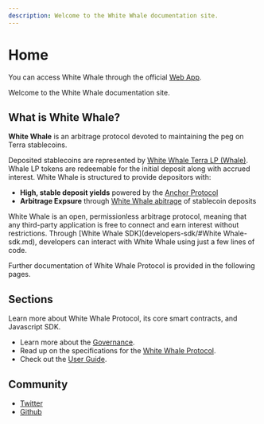 ```yaml
---
description: Welcome to the White Whale documentation site.
---
```


# Home

You can access White Whale through the official [Web App](user-guide/webapp/).

Welcome to the White Whale documentation site.

## What is White Whale?

**White Whale** is an arbitrage protocol devoted to maintaining the peg on Terra stablecoins.

Deposited stablecoins are represented by [White Whale Terra LP \(Whale\)](protocol/whale-token#whale-token/Whale_token.md/). Whale LP tokens are redeemable for the initial deposit along with accrued interest. White Whale is structured to provide depositors with:

* **High, stable deposit yields** powered by the [Anchor Protocol](https://anchorprotocol.com)
* **Arbitrage Expsure** through [White Whale abitrage](protocol/whale-token/Arbitrage_exposure.md) of stablecoin deposits

White Whale is an open, permissionless arbitrage protocol, meaning that any third-party application is free to connect and earn interest without restrictions. Through [White Whale SDK](developers-sdk/#White Whale-sdk.md), developers can interact with White Whale using just a few lines of code.

Further documentation of White Whale Protocol is provided in the following pages.

## Sections

Learn more about White Whale Protocol, its core smart contracts, and Javascript SDK.

* Learn more about the [Governance](protocol/governance/Governance-Overview.md).
* Read up on the specifications for the [White Whale Protocol](#). 
* Check out the [User Guide](user-guide/README.md).

## Community

* [Twitter](https://twitter.com/whitewhaleterra)
* [Github](https://github.com/White-Whale-Defi-Platform)
